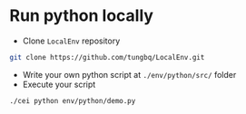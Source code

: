 # Run python locally

- Clone `LocalEnv` repository

```bash
git clone https://github.com/tungbq/LocalEnv.git
```

- Write your own python script at `./env/python/src/` folder
- Execute your script

```bash
./cei python env/python/demo.py
```
